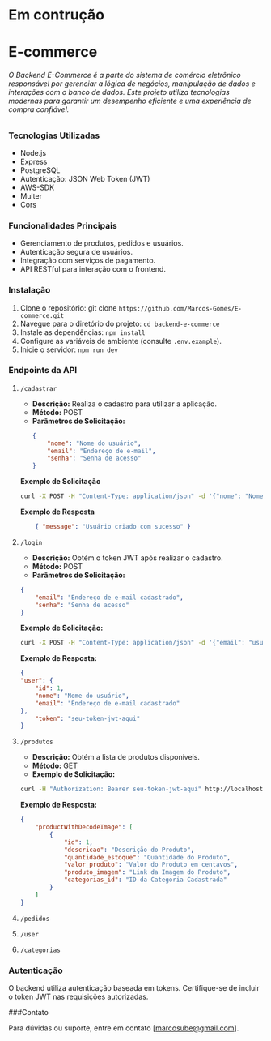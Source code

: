 # Em contrução

# E-commerce

###### O Backend E-Commerce é a parte do sistema de comércio eletrônico responsável por gerenciar a lógica de negócios, manipulação de dados e interações com o banco de dados. Este projeto utiliza tecnologias modernas para garantir um desempenho eficiente e uma experiência de compra confiável.

### Tecnologias Utilizadas
- Node.js 
- Express
- PostgreSQL
- Autenticação: JSON Web Token (JWT)
- AWS-SDK
- Multer
- Cors

### Funcionalidades Principais

- Gerenciamento de produtos, pedidos e usuários.
- Autenticação segura de usuários.
- Integração com serviços de pagamento.
- API RESTful para interação com o frontend.

### Instalação

1. Clone o repositório: git clone `https://github.com/Marcos-Gomes/E-commerce.git`
1. Navegue para o diretório do projeto: `cd backend-e-commerce`
1. Instale as dependências: `npm install`
1. Configure as variáveis de ambiente (consulte `.env.example`).
1. Inicie o servidor: `npm run dev`

### Endpoints da API

1. `/cadastrar`
    - **Descrição:** Realiza o cadastro para utilizar a aplicação.
    - **Método:** POST
    - **Parâmetros de Solicitação:**
        ~~~JSON 
        {
            "nome": "Nome do usuário",
            "email": "Endereço de e-mail",
            "senha": "Senha de acesso"
        }
        ~~~

    **Exemplo de Solicitação**
    ~~~bash
    curl -X POST -H "Content-Type: application/json" -d '{"nome": "Nome do Usuário", "email": "usuario@email.com", "senha": "senha123"}' http://localhost:3000/cadastrar
    ~~~

    **Exemplo de Resposta**
    ~~~JSON
        { "message": "Usuário criado com sucesso" }
    ~~~

1. `/login`
   - **Descrição:** Obtém o token JWT após realizar o cadastro.
    - **Método:** POST
    - **Parâmetros de Solicitação:**
    ~~~JSON
    {
        "email": "Endereço de e-mail cadastrado",
        "senha": "Senha de acesso"
    }   
    ~~~

    **Exemplo de Solicitação:**

    ~~~bash
    curl -X POST -H "Content-Type: application/json" -d '{"email": "usuario@email.com", "senha": "senha123"}' http://localhost:3000/login
    ~~~

    **Exemplo de Resposta:**

    ~~~JSON
    {
	"user": {
		"id": 1,
		"nome": "Nome do usuário",
		"email": "Endereço de e-mail cadastrado"
	},
	    "token": "seu-token-jwt-aqui"
    }
    ~~~

1. `/produtos`
    - **Descrição:** Obtém a lista de produtos disponíveis.
    - **Método:** GET
    - **Exemplo de Solicitação:**

    ~~~bash
    curl -H "Authorization: Bearer seu-token-jwt-aqui" http://localhost:3000/produtos
    ~~~

    **Exemplo de Resposta:**
    ~~~JSON
    {
        "productWithDecodeImage": [
            {
                "id": 1,
                "descricao": "Descrição do Produto",
                "quantidade_estoque": "Quantidade do Produto",
                "valor_produto": "Valor do Produto em centavos",
                "produto_imagem": "Link da Imagem do Produto",
                "categorias_id": "ID da Categoria Cadastrada"
            }
        ]
    }
    ~~~
1. `/pedidos`
1. `/user`
1. `/categorias`

### Autenticação

O backend utiliza autenticação baseada em tokens. Certifique-se de incluir o token JWT nas requisições autorizadas.

###Contato

Para dúvidas ou suporte, entre em contato [marcosube@gmail.com].


